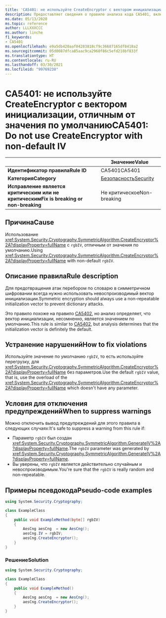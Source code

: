 ```yaml
---
title: 'CA5401: не используйте CreateEncryptor с вектором инициализации, отличным от значения по умолчанию (анализ кода)'
description: Предоставляет сведения о правиле анализа кода CA5401, включая причины нарушений и способы их устранения, а также условия отключения правила.
ms.date: 05/13/2020
ms.topic: reference
author: LLLXXXCCC
ms.author: linche
f1_keywords:
- CA5401
ms.openlocfilehash: e9a5db420aaf04283818cf9c36687165df8418a2
ms.sourcegitcommit: 05d0087dfca85aac9ca2960f86c5efd218bf833f
ms.translationtype: HT
ms.contentlocale: ru-RU
ms.lasthandoff: 03/30/2021
ms.locfileid: "99769238"
---
```

# <a name="ca5401-do-not-use-createencryptor-with-non-default-iv"></a><span data-ttu-id="3f1f0-103">CA5401: не используйте CreateEncryptor с вектором инициализации, отличным от значения по умолчанию</span><span class="sxs-lookup"><span data-stu-id="3f1f0-103">CA5401: Do not use CreateEncryptor with non-default IV</span></span>

| | <span data-ttu-id="3f1f0-104">Значение</span><span class="sxs-lookup"><span data-stu-id="3f1f0-104">Value</span></span> |
|-|-|
| <span data-ttu-id="3f1f0-105">**Идентификатор правила**</span><span class="sxs-lookup"><span data-stu-id="3f1f0-105">**Rule ID**</span></span> |<span data-ttu-id="3f1f0-106">CA5401</span><span class="sxs-lookup"><span data-stu-id="3f1f0-106">CA5401</span></span>|
| <span data-ttu-id="3f1f0-107">**Категория**</span><span class="sxs-lookup"><span data-stu-id="3f1f0-107">**Category**</span></span> |[<span data-ttu-id="3f1f0-108">Безопасность</span><span class="sxs-lookup"><span data-stu-id="3f1f0-108">Security</span></span>](security-warnings.md)|
| <span data-ttu-id="3f1f0-109">**Исправление является критическим или не критическим**</span><span class="sxs-lookup"><span data-stu-id="3f1f0-109">**Fix is breaking or non-breaking**</span></span> |<span data-ttu-id="3f1f0-110">Не критическое</span><span class="sxs-lookup"><span data-stu-id="3f1f0-110">Non-breaking</span></span>|

## <a name="cause"></a><span data-ttu-id="3f1f0-111">Причина</span><span class="sxs-lookup"><span data-stu-id="3f1f0-111">Cause</span></span>

<span data-ttu-id="3f1f0-112">Использование <xref:System.Security.Cryptography.SymmetricAlgorithm.CreateEncryptor%2A?displayProperty=fullName> с `rgbIV`, отличным от значения по умолчанию.</span><span class="sxs-lookup"><span data-stu-id="3f1f0-112">Using <xref:System.Security.Cryptography.SymmetricAlgorithm.CreateEncryptor%2A?displayProperty=fullName> with non-default `rgbIV`.</span></span>

## <a name="rule-description"></a><span data-ttu-id="3f1f0-113">Описание правила</span><span class="sxs-lookup"><span data-stu-id="3f1f0-113">Rule description</span></span>

<span data-ttu-id="3f1f0-114">Для предотвращения атак перебором по словарю в симметричном шифровании всегда нужно использовать невоспроизводимый вектор инициализации.</span><span class="sxs-lookup"><span data-stu-id="3f1f0-114">Symmetric encryption should always use a non-repeatable initialization vector to prevent dictionary attacks.</span></span>

<span data-ttu-id="3f1f0-115">Это правило похоже на правило [CA5402](ca5402.md), но анализ определяет, что вектор инициализации, несомненно, является значением по умолчанию.</span><span class="sxs-lookup"><span data-stu-id="3f1f0-115">This rule is similar to [CA5402](ca5402.md), but analysis determines that the initialization vector is definitely the default.</span></span>

## <a name="how-to-fix-violations"></a><span data-ttu-id="3f1f0-116">Устранение нарушений</span><span class="sxs-lookup"><span data-stu-id="3f1f0-116">How to fix violations</span></span>

<span data-ttu-id="3f1f0-117">Используйте значение по умолчанию `rgbIV`, то есть используйте перегрузку, для <xref:System.Security.Cryptography.SymmetricAlgorithm.CreateEncryptor%2A?displayProperty=fullName> без параметров.</span><span class="sxs-lookup"><span data-stu-id="3f1f0-117">Use the default `rgbIV` value, that is, use the overload of the <xref:System.Security.Cryptography.SymmetricAlgorithm.CreateEncryptor%2A?displayProperty=fullName> which doesn't have any parameter.</span></span>

## <a name="when-to-suppress-warnings"></a><span data-ttu-id="3f1f0-118">Условия для отключения предупреждений</span><span class="sxs-lookup"><span data-stu-id="3f1f0-118">When to suppress warnings</span></span>

<span data-ttu-id="3f1f0-119">Можно отключить вывод предупреждений для этого правила в следующих случаях:</span><span class="sxs-lookup"><span data-stu-id="3f1f0-119">It's safe to suppress a warning from this rule if:</span></span>

- <span data-ttu-id="3f1f0-120">Параметр `rgbIV` был создан <xref:System.Security.Cryptography.SymmetricAlgorithm.GenerateIV%2A?displayProperty=fullName>.</span><span class="sxs-lookup"><span data-stu-id="3f1f0-120">The `rgbIV` parameter was generated by <xref:System.Security.Cryptography.SymmetricAlgorithm.GenerateIV%2A?displayProperty=fullName>.</span></span>
- <span data-ttu-id="3f1f0-121">Вы уверены, что `rgbIV` является действительно случайным и невоспроизводимым.</span><span class="sxs-lookup"><span data-stu-id="3f1f0-121">You're sure that the `rgbIV` is really random and non-repeatable.</span></span>

## <a name="pseudo-code-examples"></a><span data-ttu-id="3f1f0-122">Примеры псевдокода</span><span class="sxs-lookup"><span data-stu-id="3f1f0-122">Pseudo-code examples</span></span>

```csharp
using System.Security.Cryptography;

class ExampleClass
{
    public void ExampleMethod(byte[] rgbIV)
    {
        AesCng aesCng  = new AesCng();
        aesCng.IV = rgbIV;
        aesCng.CreateEncryptor();
    }
}
```

### <a name="solution"></a><span data-ttu-id="3f1f0-123">Решение</span><span class="sxs-lookup"><span data-stu-id="3f1f0-123">Solution</span></span>

```csharp
using System.Security.Cryptography;

class ExampleClass
{
    public void ExampleMethod()
    {
        AesCng aesCng  = new AesCng();
        aesCng.CreateEncryptor();
    }
}
```
